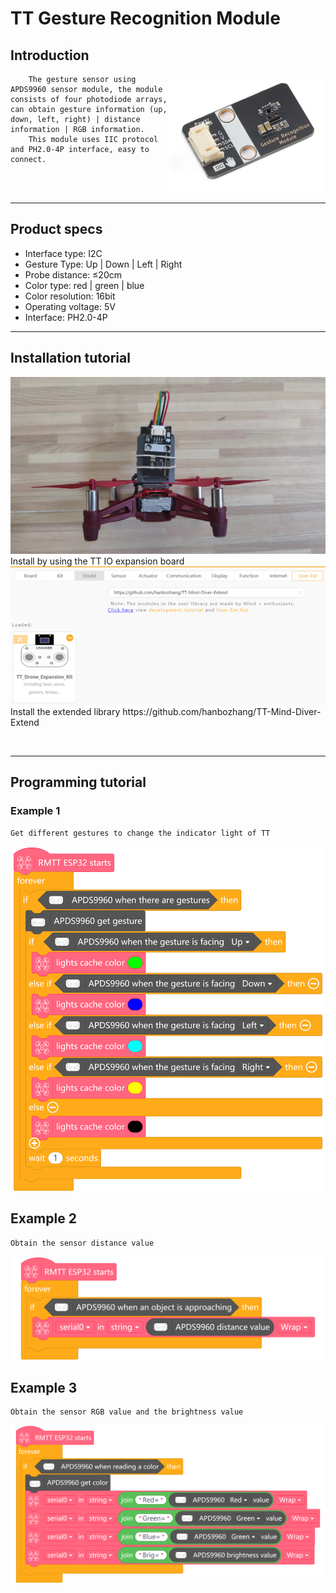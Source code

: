 # **TT Gesture Recognition Module**
## **Introduction**
<img src="IMG/TT 手势传感器.PNG" title="TT 手势识别模块" width="50%" align="right">  

```
    The gesture sensor using APDS9960 sensor module, the module consists of four photodiode arrays, can obtain gesture information (up, down, left, right) | distance information | RGB information.
    This module uses IIC protocol and PH2.0-4P interface, easy to connect.




```
---
## **Product specs**
<ul>
<li>Interface type: I2C </li>
<li>Gesture Type: Up | Down | Left | Right</li>
<li>Probe distance: ≤20cm </li>
<li>Color type: red | green | blue </li>
<li>Color resolution: 16bit </li>
<li>Operating voltage: 5V </li>
<li>Interface: PH2.0-4P</li>
</ul>

---
## **Installation tutorial**  
<p>
<img src="IMG/TT 手势识别传感器 1.png" title="手势识别安装1"  >    
Install by using the TT IO expansion board  
<img src="IMG/TT 手势传感器模块 2.png" title="手势识别安装1"  >    
Install the extended library https://github.com/hanbozhang/TT-Mind-Diver-Extend
</p>
<br>

---
## **Programming tutorial**
### **Example 1**
```
Get different gestures to change the indicator light of TT
```
<img src="IMG/TT 手势传感器模块 3.png" title="手势识别示例 1"  >  

## **Example 2**
```
Obtain the sensor distance value
```
<img src="IMG/TT 手势传感器模块 4.png" title="手势识别示例 2"  >  

## **Example 3**
```
Obtain the sensor RGB value and the brightness value
```
<img src="IMG/TT 手势传感器模块 5.png" title="手势识别示例 2"  >  